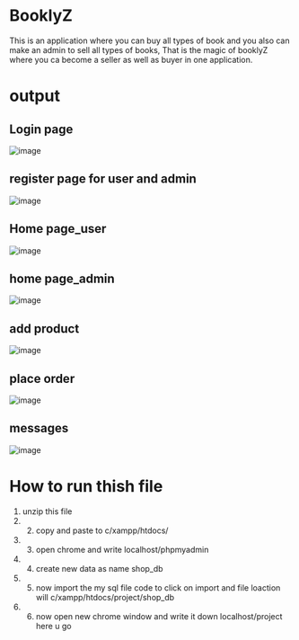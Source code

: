 # BooklyZ 
This is an application where you can buy all types of book and you also can make an admin to sell all types of books, That is the magic of booklyZ where you ca become a seller as well as buyer in one application.

# output 
## Login page
![image](https://user-images.githubusercontent.com/79936181/199332847-805515ec-bd4f-4472-96d8-f94a97cee900.png)
## register page for user and admin
![image](https://user-images.githubusercontent.com/79936181/199332938-6bb9d48a-2685-46eb-9e38-383655d56e2a.png)
## Home page_user 
![image](https://user-images.githubusercontent.com/79936181/199334547-ade40909-9d2d-4a4e-a415-35ae12290a61.png)
## home page_admin
![image](https://user-images.githubusercontent.com/79936181/199333890-2269f3e7-a061-4409-9f05-f6d830306ac2.png)
## add product 
![image](https://user-images.githubusercontent.com/79936181/199333960-e2f2b794-4802-4a46-bc45-de7a43cab016.png)
## place order
![image](https://user-images.githubusercontent.com/79936181/199334038-e9df5b35-a5d4-436e-b958-37fa77340455.png)
## messages
![image](https://user-images.githubusercontent.com/79936181/199334179-3f04d587-3135-4444-a871-d2e8a193c5c9.png)

# How to run thish file 
1. unzip this file 
2. 2. copy and paste to c/xampp/htdocs/ 
3. 3. open chrome and write localhost/phpmyadmin 
4. 4. create new data as name shop_db 
5. 5. now import the my sql file code to click on import and file loaction will c/xampp/htdocs/project/shop_db 
6. 6. now open new chrome window and write it down localhost/project here u go 
